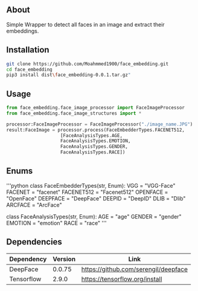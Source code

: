 ## About
Simple Wrapper to detect all faces in an image and extract their embeddings.

## Installation
```sh
git clone https://github.com/Moahmmed1900/face_embedding.git
cd face_embedding
pip3 install dist\face_embedding-0.0.1.tar.gz"
```

## Usage

```python
from face_embedding.face_image_processor import FaceImageProcessor
from face_embedding.face_image_structures import *

processor:FaceImageProcessor = FaceImageProcessor("./image_name.JPG")
result:FaceImage = processor.process(FaceEmbedderTypes.FACENET512,
                    [FaceAnalysisTypes.AGE,
                    FaceAnalysisTypes.EMOTION,
                    FaceAnalysisTypes.GENDER,
                    FaceAnalysisTypes.RACE])
```

## Enums
'''python
class FaceEmbedderTypes(str, Enum):
    VGG = "VGG-Face"
    FACENET = "facenet"
    FACENET512 = "Facenet512"
    OPENFACE = "OpenFace"
    DEEPFACE = "DeepFace"
    DEEPID = "DeepID"
    DLIB = "Dlib"
    ARCFACE = "ArcFace"
    
class FaceAnalysisTypes(str, Enum):
    AGE = "age"
    GENDER = "gender"
    EMOTION = "emotion"
    RACE = "race"
'''

## Dependencies

| Dependency | Version | Link |
| ------ | ------ | ------ |
| DeepFace | 0.0.75 | https://github.com/serengil/deepface
| Tensorflow | 2.9.0 | https://tensorflow.org/install
